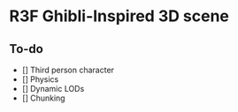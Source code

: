 # R3F Ghibli-Inspired 3D scene

## To-do
- [] Third person character
- [] Physics
- [] Dynamic LODs
- [] Chunking